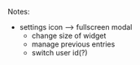 Notes:

- settings icon --> fullscreen modal
  - change size of widget
  - manage previous entries
  - switch user id(?)
